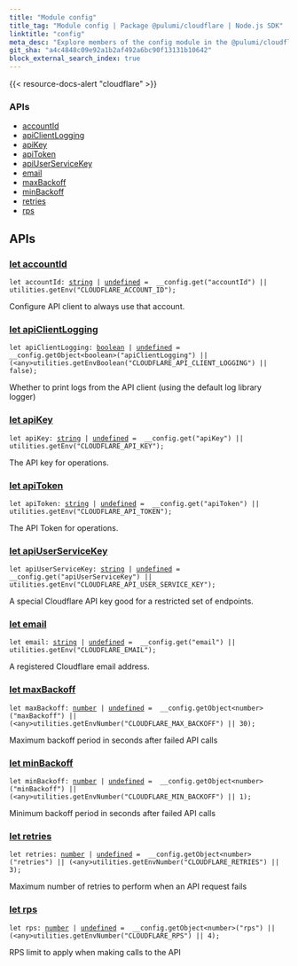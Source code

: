 ```yaml
---
title: "Module config"
title_tag: "Module config | Package @pulumi/cloudflare | Node.js SDK"
linktitle: "config"
meta_desc: "Explore members of the config module in the @pulumi/cloudflare package."
git_sha: "a4c4848c09e92a1b2af492a6bc90f13131b10642"
block_external_search_index: true
---
```


<!-- WARNING: this page was generated by a tool. Do not edit it by hand. -->
<!-- To change it, please see https://github.com/pulumi/docs/tree/master/tools/tscdocgen. -->

{{< resource-docs-alert "cloudflare" >}}






<h3>APIs</h3>
<ul class="api">
    <li><a href="#accountId"><span class="symbol api"></span>accountId</a></li>
    <li><a href="#apiClientLogging"><span class="symbol api"></span>apiClientLogging</a></li>
    <li><a href="#apiKey"><span class="symbol api"></span>apiKey</a></li>
    <li><a href="#apiToken"><span class="symbol api"></span>apiToken</a></li>
    <li><a href="#apiUserServiceKey"><span class="symbol api"></span>apiUserServiceKey</a></li>
    <li><a href="#email"><span class="symbol api"></span>email</a></li>
    <li><a href="#maxBackoff"><span class="symbol api"></span>maxBackoff</a></li>
    <li><a href="#minBackoff"><span class="symbol api"></span>minBackoff</a></li>
    <li><a href="#retries"><span class="symbol api"></span>retries</a></li>
    <li><a href="#rps"><span class="symbol api"></span>rps</a></li>
</ul>




<h2 id="apis">APIs</h2>
<h3 class="pdoc-module-header" id="accountId" data-link-title="accountId">
    <a href="https://github.com/pulumi/pulumi-cloudflare/blob/a4c4848c09e92a1b2af492a6bc90f13131b10642/sdk/nodejs/config/vars.ts#L12">
        let <strong>accountId</strong>
    </a>
</h3>

<pre class="highlight"><code><span class='kd'>let</span> accountId: <span class='kd'><a href='https://developer.mozilla.org/en-US/docs/Web/JavaScript/Reference/Global_Objects/String'>string</a></span> | <span class='kd'><a href='https://developer.mozilla.org/en-US/docs/Web/JavaScript/Reference/Global_Objects/undefined'>undefined</a></span> = <span class='s2'> __config.get(&#34;accountId&#34;) || utilities.getEnv(&#34;CLOUDFLARE_ACCOUNT_ID&#34;)</span>;</code></pre>

Configure API client to always use that account.

<h3 class="pdoc-module-header" id="apiClientLogging" data-link-title="apiClientLogging">
    <a href="https://github.com/pulumi/pulumi-cloudflare/blob/a4c4848c09e92a1b2af492a6bc90f13131b10642/sdk/nodejs/config/vars.ts#L16">
        let <strong>apiClientLogging</strong>
    </a>
</h3>

<pre class="highlight"><code><span class='kd'>let</span> apiClientLogging: <span class='kd'><a href='https://developer.mozilla.org/en-US/docs/Web/JavaScript/Reference/Global_Objects/Boolean'>boolean</a></span> | <span class='kd'><a href='https://developer.mozilla.org/en-US/docs/Web/JavaScript/Reference/Global_Objects/undefined'>undefined</a></span> = <span class='s2'> __config.getObject&lt;boolean&gt;(&#34;apiClientLogging&#34;) || (&lt;any&gt;utilities.getEnvBoolean(&#34;CLOUDFLARE_API_CLIENT_LOGGING&#34;) || false)</span>;</code></pre>

Whether to print logs from the API client (using the default log library logger)

<h3 class="pdoc-module-header" id="apiKey" data-link-title="apiKey">
    <a href="https://github.com/pulumi/pulumi-cloudflare/blob/a4c4848c09e92a1b2af492a6bc90f13131b10642/sdk/nodejs/config/vars.ts#L20">
        let <strong>apiKey</strong>
    </a>
</h3>

<pre class="highlight"><code><span class='kd'>let</span> apiKey: <span class='kd'><a href='https://developer.mozilla.org/en-US/docs/Web/JavaScript/Reference/Global_Objects/String'>string</a></span> | <span class='kd'><a href='https://developer.mozilla.org/en-US/docs/Web/JavaScript/Reference/Global_Objects/undefined'>undefined</a></span> = <span class='s2'> __config.get(&#34;apiKey&#34;) || utilities.getEnv(&#34;CLOUDFLARE_API_KEY&#34;)</span>;</code></pre>

The API key for operations.

<h3 class="pdoc-module-header" id="apiToken" data-link-title="apiToken">
    <a href="https://github.com/pulumi/pulumi-cloudflare/blob/a4c4848c09e92a1b2af492a6bc90f13131b10642/sdk/nodejs/config/vars.ts#L24">
        let <strong>apiToken</strong>
    </a>
</h3>

<pre class="highlight"><code><span class='kd'>let</span> apiToken: <span class='kd'><a href='https://developer.mozilla.org/en-US/docs/Web/JavaScript/Reference/Global_Objects/String'>string</a></span> | <span class='kd'><a href='https://developer.mozilla.org/en-US/docs/Web/JavaScript/Reference/Global_Objects/undefined'>undefined</a></span> = <span class='s2'> __config.get(&#34;apiToken&#34;) || utilities.getEnv(&#34;CLOUDFLARE_API_TOKEN&#34;)</span>;</code></pre>

The API Token for operations.

<h3 class="pdoc-module-header" id="apiUserServiceKey" data-link-title="apiUserServiceKey">
    <a href="https://github.com/pulumi/pulumi-cloudflare/blob/a4c4848c09e92a1b2af492a6bc90f13131b10642/sdk/nodejs/config/vars.ts#L28">
        let <strong>apiUserServiceKey</strong>
    </a>
</h3>

<pre class="highlight"><code><span class='kd'>let</span> apiUserServiceKey: <span class='kd'><a href='https://developer.mozilla.org/en-US/docs/Web/JavaScript/Reference/Global_Objects/String'>string</a></span> | <span class='kd'><a href='https://developer.mozilla.org/en-US/docs/Web/JavaScript/Reference/Global_Objects/undefined'>undefined</a></span> = <span class='s2'> __config.get(&#34;apiUserServiceKey&#34;) || utilities.getEnv(&#34;CLOUDFLARE_API_USER_SERVICE_KEY&#34;)</span>;</code></pre>

A special Cloudflare API key good for a restricted set of endpoints.

<h3 class="pdoc-module-header" id="email" data-link-title="email">
    <a href="https://github.com/pulumi/pulumi-cloudflare/blob/a4c4848c09e92a1b2af492a6bc90f13131b10642/sdk/nodejs/config/vars.ts#L32">
        let <strong>email</strong>
    </a>
</h3>

<pre class="highlight"><code><span class='kd'>let</span> email: <span class='kd'><a href='https://developer.mozilla.org/en-US/docs/Web/JavaScript/Reference/Global_Objects/String'>string</a></span> | <span class='kd'><a href='https://developer.mozilla.org/en-US/docs/Web/JavaScript/Reference/Global_Objects/undefined'>undefined</a></span> = <span class='s2'> __config.get(&#34;email&#34;) || utilities.getEnv(&#34;CLOUDFLARE_EMAIL&#34;)</span>;</code></pre>

A registered Cloudflare email address.

<h3 class="pdoc-module-header" id="maxBackoff" data-link-title="maxBackoff">
    <a href="https://github.com/pulumi/pulumi-cloudflare/blob/a4c4848c09e92a1b2af492a6bc90f13131b10642/sdk/nodejs/config/vars.ts#L36">
        let <strong>maxBackoff</strong>
    </a>
</h3>

<pre class="highlight"><code><span class='kd'>let</span> maxBackoff: <span class='kd'><a href='https://developer.mozilla.org/en-US/docs/Web/JavaScript/Reference/Global_Objects/Number'>number</a></span> | <span class='kd'><a href='https://developer.mozilla.org/en-US/docs/Web/JavaScript/Reference/Global_Objects/undefined'>undefined</a></span> = <span class='s2'> __config.getObject&lt;number&gt;(&#34;maxBackoff&#34;) || (&lt;any&gt;utilities.getEnvNumber(&#34;CLOUDFLARE_MAX_BACKOFF&#34;) || 30)</span>;</code></pre>

Maximum backoff period in seconds after failed API calls

<h3 class="pdoc-module-header" id="minBackoff" data-link-title="minBackoff">
    <a href="https://github.com/pulumi/pulumi-cloudflare/blob/a4c4848c09e92a1b2af492a6bc90f13131b10642/sdk/nodejs/config/vars.ts#L40">
        let <strong>minBackoff</strong>
    </a>
</h3>

<pre class="highlight"><code><span class='kd'>let</span> minBackoff: <span class='kd'><a href='https://developer.mozilla.org/en-US/docs/Web/JavaScript/Reference/Global_Objects/Number'>number</a></span> | <span class='kd'><a href='https://developer.mozilla.org/en-US/docs/Web/JavaScript/Reference/Global_Objects/undefined'>undefined</a></span> = <span class='s2'> __config.getObject&lt;number&gt;(&#34;minBackoff&#34;) || (&lt;any&gt;utilities.getEnvNumber(&#34;CLOUDFLARE_MIN_BACKOFF&#34;) || 1)</span>;</code></pre>

Minimum backoff period in seconds after failed API calls

<h3 class="pdoc-module-header" id="retries" data-link-title="retries">
    <a href="https://github.com/pulumi/pulumi-cloudflare/blob/a4c4848c09e92a1b2af492a6bc90f13131b10642/sdk/nodejs/config/vars.ts#L44">
        let <strong>retries</strong>
    </a>
</h3>

<pre class="highlight"><code><span class='kd'>let</span> retries: <span class='kd'><a href='https://developer.mozilla.org/en-US/docs/Web/JavaScript/Reference/Global_Objects/Number'>number</a></span> | <span class='kd'><a href='https://developer.mozilla.org/en-US/docs/Web/JavaScript/Reference/Global_Objects/undefined'>undefined</a></span> = <span class='s2'> __config.getObject&lt;number&gt;(&#34;retries&#34;) || (&lt;any&gt;utilities.getEnvNumber(&#34;CLOUDFLARE_RETRIES&#34;) || 3)</span>;</code></pre>

Maximum number of retries to perform when an API request fails

<h3 class="pdoc-module-header" id="rps" data-link-title="rps">
    <a href="https://github.com/pulumi/pulumi-cloudflare/blob/a4c4848c09e92a1b2af492a6bc90f13131b10642/sdk/nodejs/config/vars.ts#L48">
        let <strong>rps</strong>
    </a>
</h3>

<pre class="highlight"><code><span class='kd'>let</span> rps: <span class='kd'><a href='https://developer.mozilla.org/en-US/docs/Web/JavaScript/Reference/Global_Objects/Number'>number</a></span> | <span class='kd'><a href='https://developer.mozilla.org/en-US/docs/Web/JavaScript/Reference/Global_Objects/undefined'>undefined</a></span> = <span class='s2'> __config.getObject&lt;number&gt;(&#34;rps&#34;) || (&lt;any&gt;utilities.getEnvNumber(&#34;CLOUDFLARE_RPS&#34;) || 4)</span>;</code></pre>

RPS limit to apply when making calls to the API

